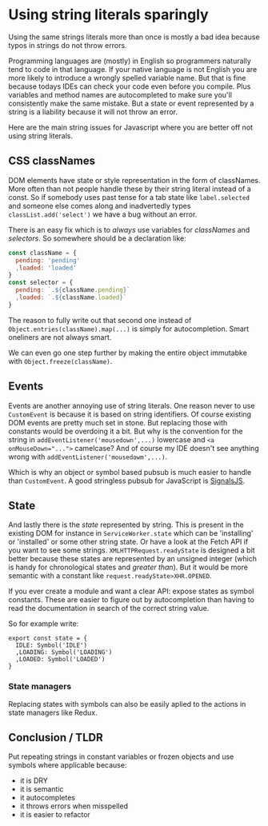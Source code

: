 <!--
  slug: symbols
  date: 2020-02-30
  modified: 2020-02-30
  type: post
  header: jason-leung-EXYQt40B3KA-unsplash.jpg
  headerColofon: Jason Leung
  category: JavaScript
  tag: code quality, string
-->

# Using string literals sparingly

Using the same strings literals more than once is mostly a bad idea because typos in strings do not throw errors.

Programming languages are (mostly) in English so programmers naturally tend to code in that language. If your native language is not English you are more likely to introduce a wrongly spelled variable name. But that is fine because todays IDEs can check your code even before you compile. Plus variables and method names are autocompleted to make sure you'll consistently make the same mistake.
But a state or event represented by a string is a liability because it will not throw an error.

Here are the main string issues for Javascript  where you are better off not using string literals.


## CSS classNames

DOM elements have state or style representation in the form of classNames. More often than not people handle these by their string literal instead of a const. So if somebody uses past tense for a tab state like `label.selected` and someone else comes along and inadvertedly types `classList.add('select')` we have a bug without an error.

There is an easy fix which is to *always* use variables for *classNames* and *selectors*. So somewhere should be a declaration like:

```javascript
const className = {
  pending: 'pending'
  ,loaded: 'loaded'
}
const selector = {
  pending: `.${className.pending}`
  ,loaded: `.${className.loaded}`
}
```

The reason to fully write out that second one instead of `Object.entries(className).map(...)` is simply for autocompletion. Smart oneliners are not always smart.

We can even go one step further by making the entire object immutabke with `Object.freeze(className)`.


## Events

Events are another annoying use of string literals. One reason never to use `CustomEvent` is because
it is based on string identifiers. Of course existing DOM events are pretty much set in stone. But replacing those with constants would be overdoing it a bit. But why is the convention for the string in `addEventListener('mousedown',...)` lowercase and `<a onMouseDown="...">` camelcase? And of course my IDE doesn't see anything wrong with `addEventListener('mousedowm',...)`.

Which is why an object or symbol based pubsub is much easier to handle than `CustomEvent`. A good stringless pubsub for JavaScript is [SignalsJS](https://millermedeiros.github.io/js-signals/).


## State

And lastly there is the *state* represented by string. This is present in the existing DOM for instance in `ServiceWorker.state` which can be 'installing' or 'installed' or some other string state. Or have a look at the Fetch API if you want to see some strings.
`XMLHTTPRequest.readyState` is designed a bit better because these states are represented by an unsigned integer (which is handy for chronological states and *greater than*). But it would be more semantic with a constant like `request.readyState>XHR.OPENED`.

If you ever create a module and want a clear API: expose states as symbol constants. These are easier to figure out by autocompletion than having to read the documentation in search of the correct string value.

So for example write:

```
export const state = {
  IDLE: Symbol('IDLE')
  ,LOADING: Symbol('LOADING')
  ,LOADED: Symbol('LOADED')
}
```

### State managers

Replacing states with symbols can also be easily aplied to the actions in state managers like Redux.

## Conclusion / TLDR

Put repeating strings in constant variables or frozen objects and use symbols where applicable because:

- it is DRY
- it is semantic
- it autocompletes
- it throws errors when misspelled
- it is easier to refactor
